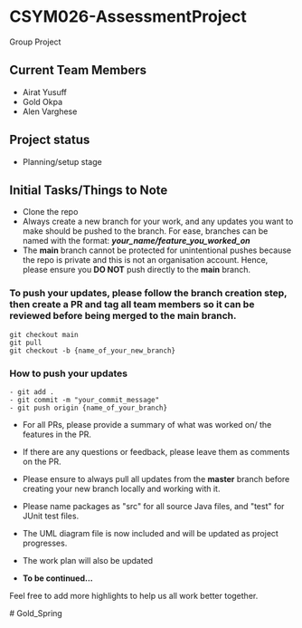 # CSYM026-AssessmentProject
Group Project

## Current Team Members
- Airat Yusuff
- Gold Okpa
- Alen Varghese

## Project status
- Planning/setup stage

## Initial Tasks/Things to Note

- Clone the repo
- Always create a new branch for your work, and any updates you want to make should be pushed to the branch. For ease, branches can be named with the format: ***your_name/feature_you_worked_on***
- The **main** branch cannot be protected for unintentional pushes because the repo is private and this is not an organisation account. Hence, please ensure you **DO NOT** push directly to the **main** branch.

### To push your updates, please follow the **branch creation step**, then **create a PR** and tag all team members so it can be reviewed before being merged to the **main** branch.

```
git checkout main
git pull
git checkout -b {name_of_your_new_branch}
```

###   How to push your updates
```
- git add .
- git commit -m "your_commit_message"
- git push origin {name_of_your_branch}
````

- For all PRs, please provide a summary of what was worked on/ the features in the PR.
- If there are any questions or feedback, please leave them as comments on the PR.
- Please ensure to always pull all updates from the **master** branch before creating your new branch locally and working with it.

- Please name packages as "src" for all source Java files, and "test" for JUnit test files.
- The UML diagram file is now included and will be updated as project progresses.
- The work plan will also be updated

- **To be continued...**

Feel free to add more highlights to help us all work better together.


#   G o l d _ S p r i n g  
 